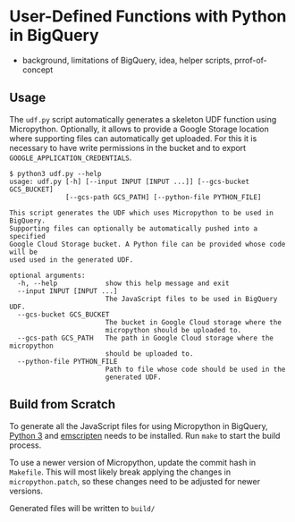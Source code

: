 # User-Defined Functions with Python in BigQuery

* background, limitations of BigQuery, idea, helper scripts, prrof-of-concept


## Usage

The `udf.py` script automatically generates a skeleton UDF function using Micropython. Optionally, it allows to provide a Google Storage location where supporting files can automatically get uploaded. For this it is necessary to have write permissions in the bucket and to export `GOOGLE_APPLICATION_CREDENTIALS`.

```
$ python3 udf.py --help                                                                                                                                                                                                 
usage: udf.py [-h] [--input INPUT [INPUT ...]] [--gcs-bucket GCS_BUCKET]
              [--gcs-path GCS_PATH] [--python-file PYTHON_FILE]

This script generates the UDF which uses Micropython to be used in BigQuery.
Supporting files can optionally be automatically pushed into a specified
Google Cloud Storage bucket. A Python file can be provided whose code will be
used used in the generated UDF.

optional arguments:
  -h, --help            show this help message and exit
  --input INPUT [INPUT ...]
                        The JavaScript files to be used in BigQuery UDF.
  --gcs-bucket GCS_BUCKET
                        The bucket in Google Cloud storage where the
                        micropython should be uploaded to.
  --gcs-path GCS_PATH   The path in Google Cloud storage where the micropython
                        should be uploaded to.
  --python-file PYTHON_FILE
                        Path to file whose code should be used in the
                        generated UDF.
```


## Build from Scratch 

To generate all the JavaScript files for using Micropython in BigQuery, [Python 3](https://www.python.org/downloads/) and [emscripten](https://emscripten.org/docs/getting_started/downloads.html) needs to be installed. Run `make` to start the build process.

To use a newer version of Micropython, update the commit hash in `Makefile`. This will most likely break applying the changes in `micropython.patch`, so these changes need to be adjusted for newer versions.

Generated files will be written to `build/`
